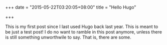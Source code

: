 +++
date = "2015-05-22T03:20:05+08:00"
title = "Hello Hugo"

+++

This is my first post since I last used Hugo back last year. This is meant to be just a test post! I do no want to ramble in this post anymore, unless there is still something unworthwile to say. That is, there are some.

